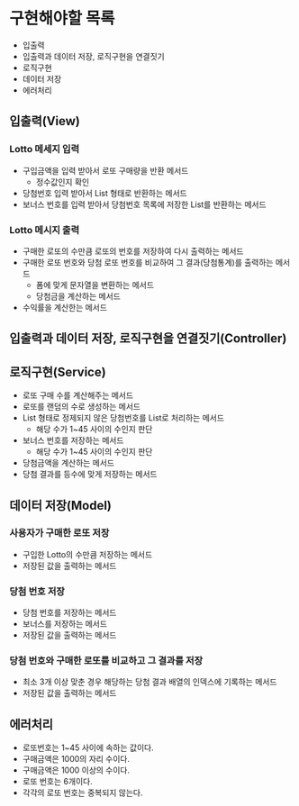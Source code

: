 # 구현해야할 목록

- 입출력
- 입출력과 데이터 저장, 로직구현을 연결짓기
- 로직구현
- 데이터 저장
- 에러처리

## 입출력(View)

### Lotto 메세지 입력 

- 구입금액을 입력 받아서 로또 구매량을 반환 메서드
  - 정수값인지 확인
- 당첨번호 입력 받아서 List 형태로 반환하는 메서드
- 보너스 번호를 입력 받아서 당첨번호 목록에 저장한 List를 반환하는 메서드

### Lotto 메시지 출력

- 구매한 로또의 수만큼 로또의 번호를 저장하여 다시 출력하는 메서드
- 구매한 로또 번호와 당첨 로또 번호를 비교하여 그 결과(당첨통계)를 출력하는 메서드
  - 폼에 맞게 문자열을 변환하는 메서드
  - 당첨금을 계산하는 메서드
- 수익률을 계산한는 메서드

## 입출력과 데이터 저장, 로직구현을 연결짓기(Controller)

## 로직구현(Service)
- 로또 구매 수를 계산해주는 메서드
- 로또를 랜덤의 수로 생성하는 메서드
- List 형태로 정제되지 않은 당첨번호를 List로 처리하는 메서드
  - 해당 수가 1~45 사이의 수인지 판단
- 보너스 번호를 저장하는 메서드
  - 해당 수가 1~45 사이의 수인지 판단
- 당첨금액을 계산하는 메서드
- 당첨 결과를 등수에 맞게 저장하는 메서드

## 데이터 저장(Model)

### 사용자가 구매한 로또 저장
- 구입한 Lotto의 수만큼 저장하는 메서드
- 저장된 값을 출력하는 메서드

### 당첨 번호 저장
- 당첨 번호를 저장하는 메서드
- 보너스를 저장하는 메서드
- 저장된 값을 출력하는 메서드

### 당첨 번호와 구매한 로또를 비교하고 그 결과를 저장
- 최소 3개 이상 맞춘 경우 해당하는 당첨 결과 배열의 인덱스에 기록하는 메서드
- 저장된 값을 출력하는 메서드

## 에러처리
- 로또번호는 1~45 사이에 속하는 값이다.
- 구매금액은 1000의 자리 수이다.
- 구매금액은 1000 이상의 수이다.
- 로또 번호는 6개이다.
- 각각의 로또 번호는 중복되지 않는다.